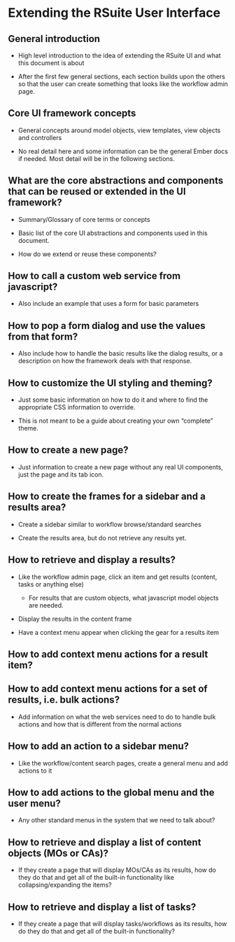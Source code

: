 Extending the RSuite User Interface
===================================

General introduction
--------------------

* High level introduction to the idea of extending the RSuite UI and
  what this document is about

* After the first few general sections, each section builds upon the
  others so that the user can create something that looks like the
  workflow admin page.

Core UI framework concepts
--------------------------

* General concepts around model objects, view templates, view objects
  and controllers

* No real detail here and some information can be the general Ember docs
  if needed. Most detail will be in the following
sections.

What are the core abstractions and components that can be reused or extended in the UI framework?
-------------------------------------------------------------------------------------------------

* Summary/Glossary of core terms or concepts

* Basic list of the core UI abstractions and components used in this
  document.

* How do we extend or reuse these components?

How to call a custom web service from javascript?
-------------------------------------------------

* Also include an example that uses a form for basic parameters

How to pop a form dialog and use the values from that form?
-----------------------------------------------------------

* Also include how to handle the basic results like the dialog results,
  or a description on how the framework deals with that response.

How to customize the UI styling and theming?
--------------------------------------------

* Just some basic information on how to do it and where to find the
  appropriate CSS information to override.

* This is not meant to be a guide about creating your own “complete”
  theme.

How to create a new page?
-------------------------

* Just information to create a new page without any real UI components,
  just the page and its tab icon.

How to create the frames for a sidebar and a results area?
----------------------------------------------------------

* Create a sidebar similar to workflow browse/standard searches

* Create the results area, but do not retrieve any results yet.

How to retrieve and display a results?
--------------------------------------

* Like the workflow admin page, click an item and get results (content,
  tasks or anything else)

  * For results that are custom objects, what javascript model objects
    are needed.

* Display the results in the content frame

* Have a context menu appear when clicking the gear for a results
item

How to add context menu actions for a result item?
--------------------------------------------------

How to add context menu actions for a set of results, i.e. bulk actions?
------------------------------------------------------------------------

* Add information on what the web services need to do to handle bulk
  actions and how that is different from the normal actions

How to add an action to a sidebar menu?
---------------------------------------

* Like the workflow/content search pages, create a general menu and add
  actions to it

How to add actions to the global menu and the user menu?
--------------------------------------------------------

* Any other standard menus in the system that we need to talk about?

How to retrieve and display a list of content objects (MOs or CAs)?
-------------------------------------------------------------------

* If they create a page that will display MOs/CAs as its results, how do
  they do that and get all of the built-in functionality like
  collapsing/expanding the items?

How to retrieve and display a list of tasks?
--------------------------------------------

* If they create a page that will display tasks/workflows as its
  results, how do they do that and get all of the built-in
  functionality?
